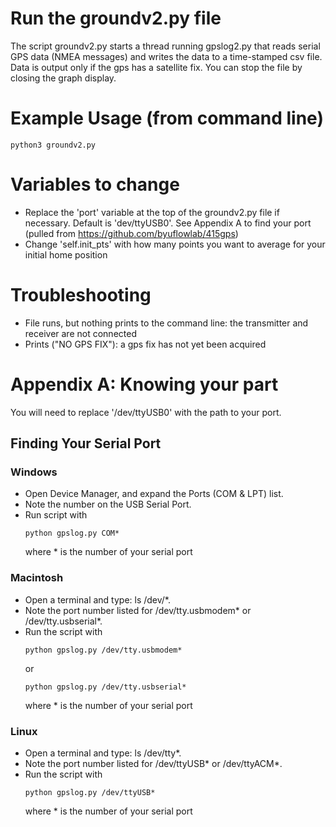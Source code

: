 


# Run the groundv2.py file
The script groundv2.py starts a thread running gpslog2.py that reads serial GPS data (NMEA messages) and writes the data to a time-stamped csv file. Data is output only if the gps has a satellite fix. You can stop the file by closing the graph display.


# Example Usage (from command line)
```
python3 groundv2.py
```
# Variables to change
* Replace the 'port' variable at the top of the groundv2.py file if necessary. Default is 'dev/ttyUSB0'. See Appendix A to find your port (pulled from https://github.com/byuflowlab/415gps)
* Change 'self.init_pts' with how many points you want to average for your initial home position


# Troubleshooting
* File runs, but nothing prints to the command line: the transmitter and receiver are not connected
* Prints ("NO GPS FIX"): a gps fix has not yet been acquired


# Appendix A: Knowing your part
You will need to replace '/dev/ttyUSB0' with the path to your port.

## Finding Your Serial Port
### Windows
* Open Device Manager, and expand the Ports (COM & LPT) list.
* Note the number on the USB Serial Port.
* Run script with 
  ```
  python gpslog.py COM*
  ```
  where * is the number of your serial port

### Macintosh
* Open a terminal and type: ls /dev/*.
* Note the port number listed for /dev/tty.usbmodem* or /dev/tty.usbserial*.
* Run the script with
  ```
  python gpslog.py /dev/tty.usbmodem*
  ```
  or 
  ```
  python gpslog.py /dev/tty.usbserial*
  ```
  where * is the number of your serial port

### Linux
* Open a terminal and type: ls /dev/tty*.
* Note the port number listed for /dev/ttyUSB* or /dev/ttyACM*.
* Run the script with
  ```
  python gpslog.py /dev/ttyUSB*
  ```
  where * is the number of your serial port
